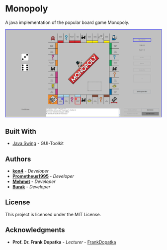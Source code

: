 # Monopoly
A java implementation of the popular board game Monopoly.

![Monopoly](https://github.com/eightfour/Monopoly/blob/master/images/screenshot.png)

## Built With
* [Java Swing](https://docs.oracle.com/javase/7/docs/api/javax/swing/package-summary.html) - GUI-Toolkit

## Authors

* **[kon4](https://github.com/eightfour)** - *Developer*
* **[Prometheus1995](https://github.com/Prometheus1995)** - *Developer*
* **[Mehmet](https://gitlab.com/MehmetAs)** - *Developer*
* **[Burak](https://gitlab.com/Iscier)** - *Developer*

## License

This project is licensed under the MIT License.

## Acknowledgments

* **Prof. Dr. Frank Dopatka** - *Lecturer* - [FrankDopatka](https://github.com/FrankDopatka)
